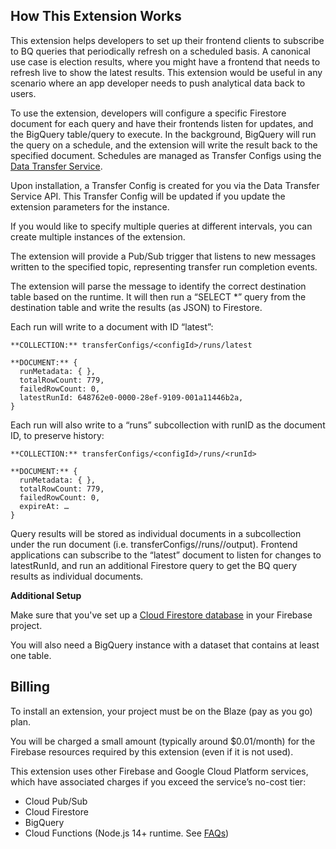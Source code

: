 ## How This Extension Works

This extension helps developers to set up their frontend clients to subscribe to BQ queries that periodically refresh on a scheduled basis. A canonical use case is election results, where you might have a frontend that needs to refresh live to show the latest results. This extension would be useful in any scenario where an app developer needs to push analytical data back to users.

To use the extension, developers will configure a specific Firestore document for each query and have their frontends listen for updates, and the BigQuery table/query to execute. In the background, BigQuery will run the query on a schedule, and the extension will write the result back to the specified document. Schedules are managed as Transfer Configs using the [Data Transfer Service](https://cloud.google.com/bigquery/docs/scheduling-queries).

Upon installation, a Transfer Config is created for you via the Data Transfer Service API. This Transfer Config will be updated if you update the extension parameters for the instance. 

If you would like to specify multiple queries at different intervals, you can create multiple instances of the extension.

The extension will provide a Pub/Sub trigger that listens to new messages written to the specified topic, representing transfer run completion events.

The extension will parse the message to identify the correct destination table based on the runtime. It will then run a “SELECT *” query from the destination table and write the results (as JSON) to Firestore. 

Each run will write to a document with ID “latest”:

```
**COLLECTION:** transferConfigs/<configId>/runs/latest

**DOCUMENT:** {
  runMetadata: { },
  totalRowCount: 779,
  failedRowCount: 0,
  latestRunId: 648762e0-0000-28ef-9109-001a11446b2a,
} 
```

Each run will also write to a “runs” subcollection with runID as the document ID, to preserve history:

```
**COLLECTION:** transferConfigs/<configId>/runs/<runId>

**DOCUMENT:** {
  runMetadata: { },
  totalRowCount: 779,
  failedRowCount: 0,
  expireAt: …
}
```

Query results will be stored as individual documents in a subcollection under the run document (i.e. transferConfigs/<configId>/runs/<runId>/output). Frontend applications can subscribe to the “latest” document to listen for changes to latestRunId, and run an additional Firestore query to get the BQ query results as individual documents.

**Additional Setup**

Make sure that you've set up a [Cloud Firestore database](https://firebase.google.com/docs/firestore/quickstart) in your Firebase project. 

You will also need a BigQuery instance with a dataset that contains at least one table.

## Billing

To install an extension, your project must be on the Blaze (pay as you go) plan.

You will be charged a small amount (typically around $0.01/month) for the Firebase resources required by this extension (even if it is not used).

This extension uses other Firebase and Google Cloud Platform services, which have associated charges if you exceed the service’s no-cost tier:

* Cloud Pub/Sub
* Cloud Firestore
* BigQuery
* Cloud Functions (Node.js 14+ runtime. See [FAQs](https://firebase.google.com/support/faq#extensions-pricing))
